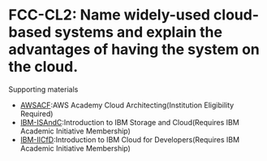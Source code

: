 # FCC-CL2: Name widely-used cloud-based systems and explain the advantages of having the system on the cloud. 

Supporting materials

* [AWSACF](https://aws.amazon.com/training/awsacademy/):AWS Academy Cloud Architecting(Institution Eligibility Required)
* [IBM-ISAndC](https://learn.ibm.com/course/view.php?id=5498):Introduction to IBM Storage and Cloud(Requires IBM Academic Initiative Membership)
* [IBM-IICfD](https://learn.ibm.com/course/view.php?id=4300):Introduction to IBM Cloud for Developers(Requires IBM Academic Initiative Membership)
							
